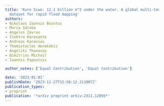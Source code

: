```yaml
---
title: 'Kuro Siwo: 12.1 billion m^2 under the water. A global multi-temporal satellite
  dataset for rapid flood mapping'
authors:
- Nikolaos Ioannis Bountos
- Maria Sdraka
- Angelos Zavras
- Ilektra Karasante
- Andreas Karavias
- Themistocles Herekakis
- Angeliki Thanasou
- Dimitrios Michail
- Ioannis Papoutsis

author_notes: ['Equal Contribution', 'Equal Contribution']

date: '2023-01-01'
publishDate: '2023-11-27T15:58:12.211007Z'
publication_types:
- preprint
publication: '*arXiv preprint arXiv:2311.12056*'
---
```

